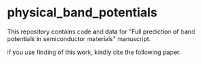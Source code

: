 # physical_band_potentials
This repository contains code and data for "Full prediction of band potentials in semiconductor materials" manuscript.

if you use finding of this work, kindly cite the following paper.
